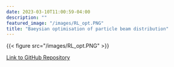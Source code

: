 ```yaml
---
date: 2023-03-10T11:00:59-04:00
description: ""
featured_image: "/images/RL_opt.PNG"
title: "Baeysian optimisation of particle beam distribution"
---
```





{{< figure src="/images/RL_opt.PNG" >}}

[Link to GitHub Repository](https://github.com/vitben)
